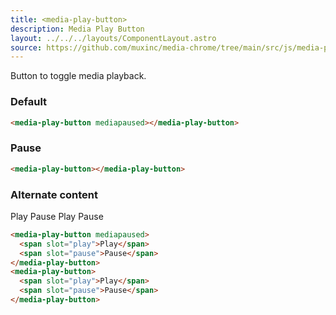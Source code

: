 ```yaml
---
title: <media-play-button>
description: Media Play Button
layout: ../../../layouts/ComponentLayout.astro
source: https://github.com/muxinc/media-chrome/tree/main/src/js/media-play-button.js
---
```


Button to toggle media playback.

<h3>Default</h3>

<media-play-button mediapaused></media-play-button>

```html
<media-play-button mediapaused></media-play-button>
```

<h3>Pause</h3>

<media-play-button></media-play-button>

```html
<media-play-button></media-play-button>
```

<h3>Alternate content</h3>

<media-play-button mediapaused>
  <span slot="play">Play</span>
  <span slot="pause">Pause</span>
</media-play-button>
<media-play-button>
  <span slot="play">Play</span>
  <span slot="pause">Pause</span>
</media-play-button>

```html
<media-play-button mediapaused>
  <span slot="play">Play</span>
  <span slot="pause">Pause</span>
</media-play-button>
<media-play-button>
  <span slot="play">Play</span>
  <span slot="pause">Pause</span>
</media-play-button>
```
